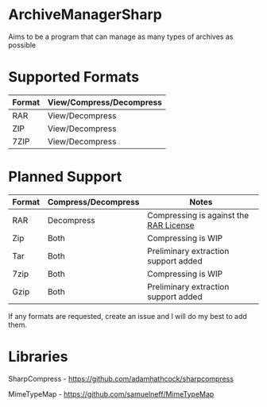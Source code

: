 # ArchiveManagerSharp
Aims to be a program that can manage as many types of archives as possible

# Supported Formats

| Format | View/Compress/Decompress |
| ------ | ------------------- |
| RAR | View/Decompress |
| ZIP | View/Decompress |
| 7ZIP | View/Decompress |

# Planned Support

| Format | Compress/Decompress | Notes |
| ------ | ------------------- | ----- |
| RAR | Decompress | Compressing is against the [RAR License](http://www.rarlab.com/license.htm) |
| Zip | Both | Compressing is WIP |
| Tar | Both | Preliminary extraction support added |
| 7zip | Both | Compressing is WIP |
| Gzip | Both | Preliminary extraction support added |

If any formats are requested, create an issue and I will do my best to add them.

# Libraries

SharpCompress - https://github.com/adamhathcock/sharpcompress

MimeTypeMap - https://github.com/samuelneff/MimeTypeMap
